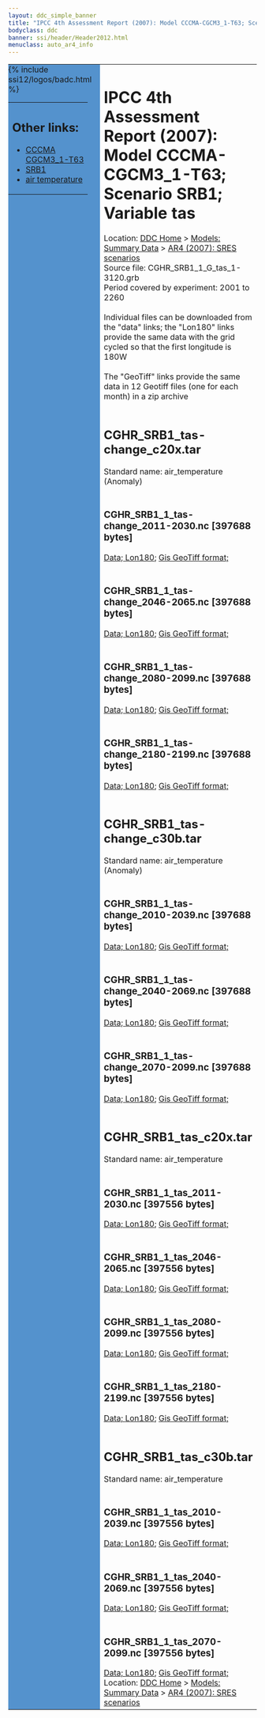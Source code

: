 ```yaml
---
layout: ddc_simple_banner
title: "IPCC 4th Assessment Report (2007): Model CCCMA-CGCM3_1-T63; Scenario SRB1; Variable tas"
bodyclass: ddc
banner: ssi/header/Header2012.html
menuclass: auto_ar4_info
---
```



<table width="100%" border="0" cellspacing="0" cellpadding="0" style="border-collapse: collapse;">
<tr style="margin:0;padding:0;border:0;">
<td style="margin:0;padding:0;border:0;height:1pt;width:150pt;background:#5492CD;" valign="top" >

<div id="lh-col2" class="auto_ar4_info">
<table class="menumain" bgcolor="#5492CD" cellspacing="0" width="100%" border="0">
<tr><td>
<h2> Other links:</h2>
<ul>
<li><a href="/auto/ar4/model-CCCMA-CGCM3_1-T63.html">CCCMA<br/>CGCM3_1-T63</a></li>
<li><a href="/auto/ar4/scenario-SRB1.html">SRB1</a></li>
<li><a href="/auto/ar4/var-air_temperature.html">air temperature</a></li>
</ul>
</td></tr>
{% include ssi12/logos/badc.html %}
</table>
</div>
</td>
<td><h1>IPCC 4th Assessment Report (2007): Model CCCMA-CGCM3_1-T63; Scenario SRB1; Variable tas</h1>

<!-- Breadcrumb1 -->
<div id="breadcrumb1" align="left">
Location: <a href="/index.html">DDC Home</a> > <a href="/sim/gcm_clim/">Models: Summary Data</a>
> <a href="/sim/gcm_clim/SRES_AR4/index.html">AR4 (2007): SRES scenarios</a>
</div>
<!-- End of Breadcrumb1 -->Source file: CGHR_SRB1_1_G_tas_1-3120.grb
<br/>
Period covered by experiment: 2001 to 2260<br/>
<br/>Individual files can be downloaded from the "data" links; the "Lon180" links provide the same data
         with the grid cycled so that the first longitude is 180W<br/>
<br/>The "GeoTiff" links provide the same data in 12 Geotiff files (one for each month)
          in a zip archive<br/>
<br/><h2>CGHR_SRB1_tas-change_c20x.tar</h2>
Standard name: air_temperature (Anomaly)<br>
<br/><h3>CGHR_SRB1_1_tas-change_2011-2030.nc [397688 bytes]</h3>
<a href="http://apps.ipcc-data.org/cgi-bin/downl/ar4_nc/tas/CGHR_SRB1_1_tas-change_2011-2030.nc">Data; </a><a href="http://apps.ipcc-data.org/cgi-bin/downl/ar4_nc/tas/CGHR_SRB1_1_tas-change_2011-2030.cyto180.nc"> Lon180</a>; <a href="/cgi-bin/downl/ar4_tif/tas/CGHR_SRB1_1_tas-change_2011-2030.zip">Gis GeoTiff format; </a><br/>
<br/><h3>CGHR_SRB1_1_tas-change_2046-2065.nc [397688 bytes]</h3>
<a href="http://apps.ipcc-data.org/cgi-bin/downl/ar4_nc/tas/CGHR_SRB1_1_tas-change_2046-2065.nc">Data; </a><a href="http://apps.ipcc-data.org/cgi-bin/downl/ar4_nc/tas/CGHR_SRB1_1_tas-change_2046-2065.cyto180.nc"> Lon180</a>; <a href="/cgi-bin/downl/ar4_tif/tas/CGHR_SRB1_1_tas-change_2046-2065.zip">Gis GeoTiff format; </a><br/>
<br/><h3>CGHR_SRB1_1_tas-change_2080-2099.nc [397688 bytes]</h3>
<a href="http://apps.ipcc-data.org/cgi-bin/downl/ar4_nc/tas/CGHR_SRB1_1_tas-change_2080-2099.nc">Data; </a><a href="http://apps.ipcc-data.org/cgi-bin/downl/ar4_nc/tas/CGHR_SRB1_1_tas-change_2080-2099.cyto180.nc"> Lon180</a>; <a href="/cgi-bin/downl/ar4_tif/tas/CGHR_SRB1_1_tas-change_2080-2099.zip">Gis GeoTiff format; </a><br/>
<br/><h3>CGHR_SRB1_1_tas-change_2180-2199.nc [397688 bytes]</h3>
<a href="http://apps.ipcc-data.org/cgi-bin/downl/ar4_nc/tas/CGHR_SRB1_1_tas-change_2180-2199.nc">Data; </a><a href="http://apps.ipcc-data.org/cgi-bin/downl/ar4_nc/tas/CGHR_SRB1_1_tas-change_2180-2199.cyto180.nc"> Lon180</a>; <a href="/cgi-bin/downl/ar4_tif/tas/CGHR_SRB1_1_tas-change_2180-2199.zip">Gis GeoTiff format; </a><br/>
<br/><h2>CGHR_SRB1_tas-change_c30b.tar</h2>
Standard name: air_temperature (Anomaly)<br>
<br/><h3>CGHR_SRB1_1_tas-change_2010-2039.nc [397688 bytes]</h3>
<a href="http://apps.ipcc-data.org/cgi-bin/downl/ar4_nc/tas/CGHR_SRB1_1_tas-change_2010-2039.nc">Data; </a><a href="http://apps.ipcc-data.org/cgi-bin/downl/ar4_nc/tas/CGHR_SRB1_1_tas-change_2010-2039.cyto180.nc"> Lon180</a>; <a href="/cgi-bin/downl/ar4_tif/tas/CGHR_SRB1_1_tas-change_2010-2039.zip">Gis GeoTiff format; </a><br/>
<br/><h3>CGHR_SRB1_1_tas-change_2040-2069.nc [397688 bytes]</h3>
<a href="http://apps.ipcc-data.org/cgi-bin/downl/ar4_nc/tas/CGHR_SRB1_1_tas-change_2040-2069.nc">Data; </a><a href="http://apps.ipcc-data.org/cgi-bin/downl/ar4_nc/tas/CGHR_SRB1_1_tas-change_2040-2069.cyto180.nc"> Lon180</a>; <a href="/cgi-bin/downl/ar4_tif/tas/CGHR_SRB1_1_tas-change_2040-2069.zip">Gis GeoTiff format; </a><br/>
<br/><h3>CGHR_SRB1_1_tas-change_2070-2099.nc [397688 bytes]</h3>
<a href="http://apps.ipcc-data.org/cgi-bin/downl/ar4_nc/tas/CGHR_SRB1_1_tas-change_2070-2099.nc">Data; </a><a href="http://apps.ipcc-data.org/cgi-bin/downl/ar4_nc/tas/CGHR_SRB1_1_tas-change_2070-2099.cyto180.nc"> Lon180</a>; <a href="/cgi-bin/downl/ar4_tif/tas/CGHR_SRB1_1_tas-change_2070-2099.zip">Gis GeoTiff format; </a><br/>
<br/><h2>CGHR_SRB1_tas_c20x.tar</h2>
Standard name: air_temperature<br>
<br/><h3>CGHR_SRB1_1_tas_2011-2030.nc [397556 bytes]</h3>
<a href="http://apps.ipcc-data.org/cgi-bin/downl/ar4_nc/tas/CGHR_SRB1_1_tas_2011-2030.nc">Data; </a><a href="http://apps.ipcc-data.org/cgi-bin/downl/ar4_nc/tas/CGHR_SRB1_1_tas_2011-2030.cyto180.nc"> Lon180</a>; <a href="/cgi-bin/downl/ar4_tif/tas/CGHR_SRB1_1_tas_2011-2030.zip">Gis GeoTiff format; </a><br/>
<br/><h3>CGHR_SRB1_1_tas_2046-2065.nc [397556 bytes]</h3>
<a href="http://apps.ipcc-data.org/cgi-bin/downl/ar4_nc/tas/CGHR_SRB1_1_tas_2046-2065.nc">Data; </a><a href="http://apps.ipcc-data.org/cgi-bin/downl/ar4_nc/tas/CGHR_SRB1_1_tas_2046-2065.cyto180.nc"> Lon180</a>; <a href="/cgi-bin/downl/ar4_tif/tas/CGHR_SRB1_1_tas_2046-2065.zip">Gis GeoTiff format; </a><br/>
<br/><h3>CGHR_SRB1_1_tas_2080-2099.nc [397556 bytes]</h3>
<a href="http://apps.ipcc-data.org/cgi-bin/downl/ar4_nc/tas/CGHR_SRB1_1_tas_2080-2099.nc">Data; </a><a href="http://apps.ipcc-data.org/cgi-bin/downl/ar4_nc/tas/CGHR_SRB1_1_tas_2080-2099.cyto180.nc"> Lon180</a>; <a href="/cgi-bin/downl/ar4_tif/tas/CGHR_SRB1_1_tas_2080-2099.zip">Gis GeoTiff format; </a><br/>
<br/><h3>CGHR_SRB1_1_tas_2180-2199.nc [397556 bytes]</h3>
<a href="http://apps.ipcc-data.org/cgi-bin/downl/ar4_nc/tas/CGHR_SRB1_1_tas_2180-2199.nc">Data; </a><a href="http://apps.ipcc-data.org/cgi-bin/downl/ar4_nc/tas/CGHR_SRB1_1_tas_2180-2199.cyto180.nc"> Lon180</a>; <a href="/cgi-bin/downl/ar4_tif/tas/CGHR_SRB1_1_tas_2180-2199.zip">Gis GeoTiff format; </a><br/>
<br/><h2>CGHR_SRB1_tas_c30b.tar</h2>
Standard name: air_temperature<br>
<br/><h3>CGHR_SRB1_1_tas_2010-2039.nc [397556 bytes]</h3>
<a href="http://apps.ipcc-data.org/cgi-bin/downl/ar4_nc/tas/CGHR_SRB1_1_tas_2010-2039.nc">Data; </a><a href="http://apps.ipcc-data.org/cgi-bin/downl/ar4_nc/tas/CGHR_SRB1_1_tas_2010-2039.cyto180.nc"> Lon180</a>; <a href="/cgi-bin/downl/ar4_tif/tas/CGHR_SRB1_1_tas_2010-2039.zip">Gis GeoTiff format; </a><br/>
<br/><h3>CGHR_SRB1_1_tas_2040-2069.nc [397556 bytes]</h3>
<a href="http://apps.ipcc-data.org/cgi-bin/downl/ar4_nc/tas/CGHR_SRB1_1_tas_2040-2069.nc">Data; </a><a href="http://apps.ipcc-data.org/cgi-bin/downl/ar4_nc/tas/CGHR_SRB1_1_tas_2040-2069.cyto180.nc"> Lon180</a>; <a href="/cgi-bin/downl/ar4_tif/tas/CGHR_SRB1_1_tas_2040-2069.zip">Gis GeoTiff format; </a><br/>
<br/><h3>CGHR_SRB1_1_tas_2070-2099.nc [397556 bytes]</h3>
<a href="http://apps.ipcc-data.org/cgi-bin/downl/ar4_nc/tas/CGHR_SRB1_1_tas_2070-2099.nc">Data; </a><a href="http://apps.ipcc-data.org/cgi-bin/downl/ar4_nc/tas/CGHR_SRB1_1_tas_2070-2099.cyto180.nc"> Lon180</a>; <a href="/cgi-bin/downl/ar4_tif/tas/CGHR_SRB1_1_tas_2070-2099.zip">Gis GeoTiff format; </a><br/>
<!-- Breadcrumb2 -->
<div id="breadcrumb2" align="left">
Location: <a href="/index.html">DDC Home</a> > <a href="/sim/gcm_clim/">Models: Summary Data</a>
> <a href="/sim/gcm_clim/SRES_AR4/index.html">AR4 (2007): SRES scenarios</a>
</div>
<!-- End of Breadcrumb2 --></td></tr></table>
